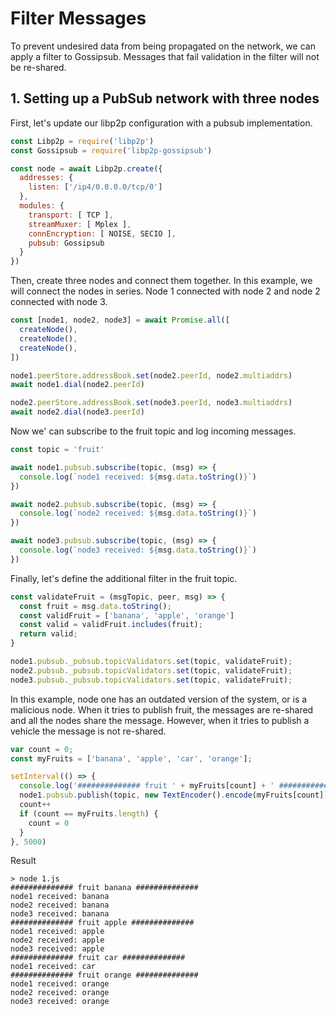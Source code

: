 # Filter Messages

To prevent undesired data from being propagated on the network, we can apply a filter to Gossipsub. Messages that fail validation in the filter will not be re-shared.

## 1. Setting up a PubSub network with three nodes

First, let's update our libp2p configuration with a pubsub implementation.

```JavaScript
const Libp2p = require('libp2p')
const Gossipsub = require('libp2p-gossipsub')

const node = await Libp2p.create({
  addresses: {
    listen: ['/ip4/0.0.0.0/tcp/0']
  },
  modules: {
    transport: [ TCP ],
    streamMuxer: [ Mplex ],
    connEncryption: [ NOISE, SECIO ],
    pubsub: Gossipsub
  }
})
```

Then, create three nodes and connect them together. In this example, we will connect the nodes in series. Node 1 connected with node 2 and node 2 connected with node 3.

```JavaScript
const [node1, node2, node3] = await Promise.all([
  createNode(),
  createNode(),
  createNode(),
])

node1.peerStore.addressBook.set(node2.peerId, node2.multiaddrs)
await node1.dial(node2.peerId)

node2.peerStore.addressBook.set(node3.peerId, node3.multiaddrs)
await node2.dial(node3.peerId)
```

Now we' can subscribe to the fruit topic and log incoming messages.

```JavaScript
const topic = 'fruit'

await node1.pubsub.subscribe(topic, (msg) => {
  console.log(`node1 received: ${msg.data.toString()}`)
})

await node2.pubsub.subscribe(topic, (msg) => {
  console.log(`node2 received: ${msg.data.toString()}`)
})

await node3.pubsub.subscribe(topic, (msg) => {
  console.log(`node3 received: ${msg.data.toString()}`)
})
```
Finally, let's define the additional filter in the fruit topic.

```JavaScript
const validateFruit = (msgTopic, peer, msg) => {
  const fruit = msg.data.toString();
  const validFruit = ['banana', 'apple', 'orange']
  const valid = validFruit.includes(fruit);
  return valid;
}

node1.pubsub._pubsub.topicValidators.set(topic, validateFruit);
node2.pubsub._pubsub.topicValidators.set(topic, validateFruit);
node3.pubsub._pubsub.topicValidators.set(topic, validateFruit);
```

In this example, node one has an outdated version of the system, or is a malicious node. When it tries to publish fruit, the messages are re-shared and all the nodes share the message. However, when it tries to publish a vehicle the message is not re-shared.

```JavaScript
var count = 0;
const myFruits = ['banana', 'apple', 'car', 'orange'];

setInterval(() => {
  console.log('############## fruit ' + myFruits[count] + ' ##############')
  node1.pubsub.publish(topic, new TextEncoder().encode(myFruits[count]))
  count++
  if (count == myFruits.length) {
    count = 0
  }
}, 5000)
```

Result

```
> node 1.js
############## fruit banana ##############
node1 received: banana
node2 received: banana
node3 received: banana
############## fruit apple ##############
node1 received: apple
node2 received: apple
node3 received: apple
############## fruit car ##############
node1 received: car
############## fruit orange ##############
node1 received: orange
node2 received: orange
node3 received: orange
```